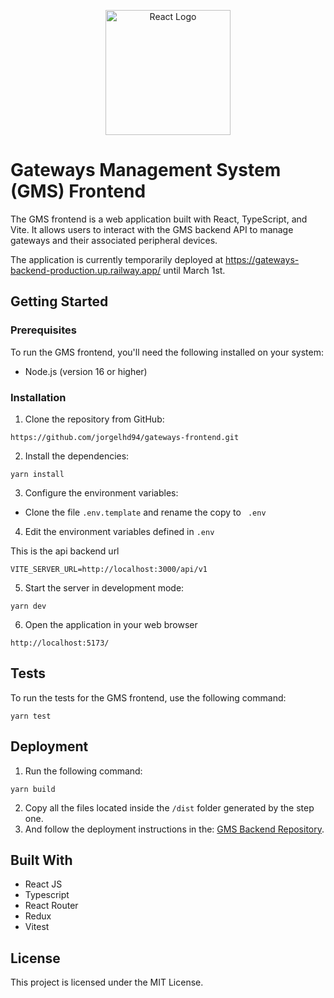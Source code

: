 <p align="center">
  <a href="https://reactjs.org/" target="blank">
    <img src="https://user-images.githubusercontent.com/53158723/219779157-ee7af038-a56c-408e-af9e-ab6982be2de8.png" width="200" alt="React Logo" />
  </a>
</p>

# Gateways Management System (GMS) Frontend

The GMS frontend is a web application built with React, TypeScript, and Vite. It allows users to interact with the GMS backend API to manage gateways and their associated peripheral devices.

The application is currently temporarily deployed at https://gateways-backend-production.up.railway.app/ until March 1st.

## Getting Started

### Prerequisites

To run the GMS frontend, you'll need the following installed on your system:

- Node.js (version 16 or higher)

### Installation

1. Clone the repository from GitHub:

```
https://github.com/jorgelhd94/gateways-frontend.git
```

2. Install the dependencies:

```
yarn install
```

3. Configure the environment variables:

- Clone the file `.env.template` and rename the copy to `
.env`

4. Edit the environment variables defined in `.env`

This is the api backend url
```
VITE_SERVER_URL=http://localhost:3000/api/v1
```

5. Start the server in development mode:

```
yarn dev
```

6. Open the application in your web browser
```
http://localhost:5173/
```

## Tests
To run the tests for the GMS frontend, use the following command:
```
yarn test
```

## Deployment
1. Run the following command:
```
yarn build
```
2. Copy all the files located inside the `/dist` folder generated by the step one.
3. And follow the deployment instructions in the: [GMS Backend Repository](https://github.com/jorgelhd94/gateways-backend).

## Built With
* React JS
* Typescript
* React Router
* Redux
* Vitest

## License
This project is licensed under the MIT License.

